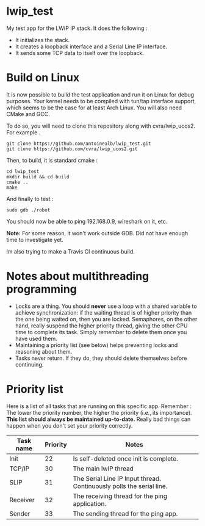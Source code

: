 lwip_test
=========

My test app for the LWIP IP stack. It does the following :

* It initializes the stack.
* It creates a loopback interface and a Serial Line IP interface.
* It sends some TCP data to itself over the loopback.

Build on Linux
==============
It is now possible to build the test application and run it on Linux for debug purposes.
Your kernel needs to be compiled with tun/tap interface support, which seems to be the case for at least Arch Linux.
You will also need CMake and GCC.

To do so, you will need to clone this repository along with cvra/lwip_ucos2. For example .

    git clone https://github.com/antoinealb/lwip_test.git
    git clone https://github.com/cvra/lwip_ucos2.git

Then, to build, it is standard cmake :

    cd lwip_test
    mkdir build && cd build
    cmake ..
    make

And finally to test :

    sudo gdb ./robot

You should now be able to ping 192.168.0.9, wireshark on it, etc.

**Note:** For some reason, it won't work outside GDB. Did not have enough time to investigate yet.

Im also trying to make a Travis CI continuous build.




Notes about multithreading programming
======================================
* Locks are a thing.
  You should **never** use a loop with a shared variable to achieve synchronization: if the waiting thread is of higher priority than the one being waited on, then you are locked.
  Semaphores, on the other hand, really suspend the higher priority thread, giving the other CPU time to complete its task. Simply remember to delete them once you have used them.
* Maintaining a priority list (see below) helps preventing locks and reasoning about them.
* Tasks never return. If they do, they should delete themselves before continuing.


Priority list
=============
Here is a list of all tasks that are running on this specific app.
Remember : The lower the priority number, the higher the priority (i.e., its importance).
**This list should always be maintained up-to-date.**
Really bad things can happen when you don't set your priority correctly.

| Task name | Priority | Notes
|-----------|----------|-------
| Init      | 22       | Is self-deleted once init is complete.
| TCP/IP    | 30       | The main lwIP thread
| SLIP      | 31       | The Serial Line IP Input thread. Continuously polls the serial line.
| Receiver  | 32       | The receiving thread for the ping application.
| Sender    | 33       | The sending thread for the ping app.
